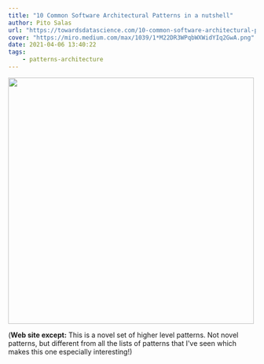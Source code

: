 ```yaml
---
title: "10 Common Software Architectural Patterns in a nutshell"
author: Pito Salas
url: "https://towardsdatascience.com/10-common-software-architectural-patterns-in-a-nutshell-a0b47a1e9013" 
cover: "https://miro.medium.com/max/1039/1*M22DR3WPqbWXWidYIq2GwA.png" 
date: 2021-04-06 13:40:22
tags:
    - patterns-architecture
---
```

<img src=https://miro.medium.com/max/1039/1*M22DR3WPqbWXWidYIq2GwA.png width="500">



(**Web site except:** This is a novel set of higher level patterns. Not novel patterns, but different from all the lists of patterns that I've seen which makes this one especially interesting!) 

